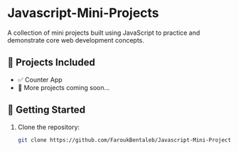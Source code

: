 # Javascript-Mini-Projects

A collection of mini projects built using JavaScript to practice and demonstrate core web development concepts.


## 🔧 Projects Included

- ✅ Counter App
- 📅 More projects coming soon...

## 🚀 Getting Started

1. Clone the repository:
   ```bash
   git clone https://github.com/FaroukBentaleb/Javascript-Mini-Projects
   ```
